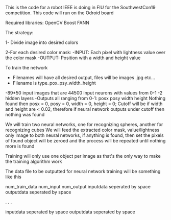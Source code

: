 This is the code for a robot IEEE is doing in FIU for the SouthwestCon19 competition. This code will run on the Odroid board


Required libraries:
	OpenCV
	Boost
	FANN

The strategy:

1- Divide image into desired colors

2-For each desired color mask:
-INPUT: Each pixel with lightness value over the color mask
-OUTPUT: Position with a width and height value

To train the network
- Filenames will have all desired output, files will be images .jpg etc...
- Filename is type_pox_psy_width_height

-89*50 input images that are 44500 input neurons with values from 0-1
-2 hidden layers
-Outputs all ranging from 0-1:
posx
posy
width
height
Nothing found then posx = 0, posy = 0, width = 0, height = 0; Cutoff will be if width and height are < 0.02, therefore if neural network outputs under cutoff then nothing was found

We will train two neural networks, one for recognizing spheres, another for recognizing cubes
We will feed the extracted color mask, value/lightness only image to both neural networks, if anything is found, then set the pixels of found object will be zeroed and the process will be repeated until nothing more is found

Training will only use one object per image as that's the only way to make the training algorithm work

The data file to be outputted for neural network training will be something like this

num_train_data num_input num_output
inputdata seperated by space
outputdata seperated by space

.
.
.

inputdata seperated by space
outputdata seperated by space

